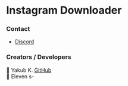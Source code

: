 # Instagram Downloader
### Contact
* [Discord](https://discord.gg/T4BMtSu)

### Creators / Developers
👤 Yakub K. [GitHub](https://github.com/yakubkrh)
<br>
👤 Eleven
s-
